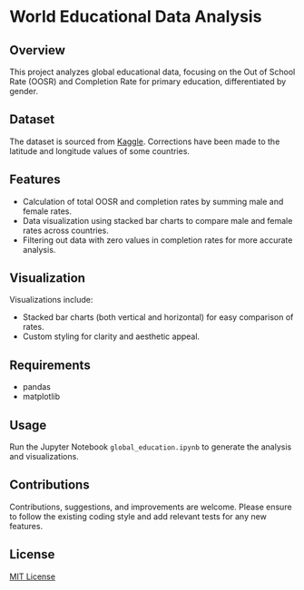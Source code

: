 # World Educational Data Analysis

## Overview

This project analyzes global educational data, focusing on the Out of School Rate (OOSR) and Completion Rate for primary education, differentiated by gender.

## Dataset

The dataset is sourced from [Kaggle](https://www.kaggle.com/datasets/nelgiriyewithana/world-educational-data). Corrections have been made to the latitude and longitude values of some countries.

## Features

-   Calculation of total OOSR and completion rates by summing male and female rates.
-   Data visualization using stacked bar charts to compare male and female rates across countries.
-   Filtering out data with zero values in completion rates for more accurate analysis.

## Visualization

Visualizations include:

-   Stacked bar charts (both vertical and horizontal) for easy comparison of rates.
-   Custom styling for clarity and aesthetic appeal.

## Requirements

-   pandas
-   matplotlib

## Usage

Run the Jupyter Notebook `global_education.ipynb` to generate the analysis and visualizations.

## Contributions

Contributions, suggestions, and improvements are welcome. Please ensure to follow the existing coding style and add relevant tests for any new features.

## License

[MIT License](https://opensource.org/licenses/MIT)
